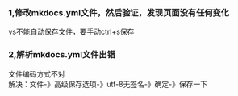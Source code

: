 ### 1,修改mkdocs.yml文件，然后验证，发现页面没有任何变化
vs不能自动保存文件，要手动ctrl+s保存

### 2,解析mkdocs.yml文件出错
文件编码方式不对  
解决：文件-》高级保存选项-》utf-8无签名-》确定-》保存一下